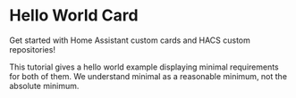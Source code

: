 # Hello World Card

Get started with Home Assistant custom cards and HACS custom
repositories!

This tutorial gives a hello world example displaying minimal
requirements for both of them. We understand minimal as a reasonable
minimum, not the absolute minimum.
